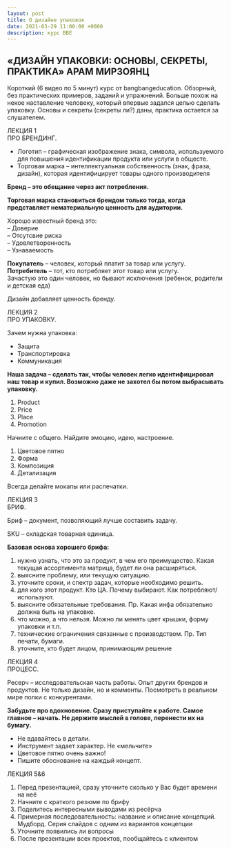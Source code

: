 ```yaml
---
layout: post
title: О дизайне упаковок
date: 2021-03-29 11:00:00 +0000
description: курс BBE
---
```


## <span class="mark">«ДИЗАЙН УПАКОВКИ: ОСНОВЫ, СЕКРЕТЫ, ПРАКТИКА» АРАМ МИРЗОЯНЦ</span>

Короткий (6 видео по 5 минут) курс от bangbangeducation. Обзорный, без практических примеров, заданий и упражнений. Больше похож на некое наставление человеку, который впервые задался целью сделать упаковку. Основы и секреты (секреты ли?) даны, практика остается за слушателем. 

ЛЕКЦИЯ 1  
ПРО БРЕНДИНГ.

* Логотип – графическая изображение знака, символа, используемого для повышения идентификации продукта или услуги в общесте. 
* Торговая марка – интеллектуальная собственность (знак, фраза, дизайн), которая идентифицирует товары одного производителя

**Бренд – это обещание через акт потребления.**

**Торговая марка становиться брендом только тогда, когда представляет нематериальную ценность для аудитории.**

Хорошо известный бренд это:  
– Доверие  
– Отсутсвие риска  
– Удовлетворенность  
– Узнаваемость  


**Покупатель** – человек, который платит за товар или услугу.  
**Потребитель** – тот, кто потребляет этот товар или услугу.  
Зачастую это один человек, но бывают исключения (ребенок, родители и детская еда)

Дизайн добавляет ценность бренду.

ЛЕКЦИЯ 2  
ПРО УПАКОВКУ.

Зачем нужна упаковка:
* Защита
* Транспортировка
* Коммуникация

**Наша задача – сделать так, чтобы человек легко идентифицировал наш товар и купил. Возможно даже не захотел бы потом выбрасывать упаковку.**

1. Product
2. Price
3. Place
4. Promotion

Начните с общего. Найдите эмоцию, идею, настроение. 

1. Цветовое пятно
2. Форма
3. Композиция
4. Детализация 

Всегда делайте мокапы или распечатки.


ЛЕКЦИЯ 3  
БРИФ.

Бриф – документ, позволяющий лучше составить задачу.

SKU – складская товарная единица.

**Базовая основа хорошего брифа:**
1. нужно узнать, что это за продукт, в чем его преимущество. Какая текущая ассортимента матрица, будет ли она расширяться.
2. выясните проблему, или текущую ситуацию.
3. уточните сроки, и спектр задач, которые необходимо решить.
4. для кого этот продукт. Кто ЦА. Почему выбирают. Как потребляют/используют. 
5. выясните обязательные требования. Пр. Какая инфа обязательно должна быть на упаковке.
6. что можно, а что нельзя. Можно ли менять цвет крышки, форму упаковки и т.п.
7. технические ограничения связанные с производством. Пр. Тип печати, бумаги.
8. уточните, кто будет лицом, принимающим решение


ЛЕКЦИЯ 4  
ПРОЦЕСС.

Ресерч – исследовательская часть работы. Опыт других брендов и продуктов. Не только дизайн, но и комменты. Посмотреть в реальном мире полки с конкурентами.

**Забудьте про вдохновение. Сразу приступайте к работе. Самое главное – начать. Не держите мыслей в голове, перенести их на бумагу.**

* Не вдавайтесь в детали. 
* Инструмент задает характер. Не «мельчите»
* Цветовое пятно очень важно! 
* Пишите обоснование на каждый концепт. 


ЛЕКЦИЯ 5&6  

1. Перед презентацией, сразу уточните сколько у Вас будет времени на неё
3. Начните с краткого резюме по брифу
4. Поделитесь интересными выводами из ресёрча
5. Примерная последовательность: название и описание концепций. Мудборд. Серия слайдов с одним из вариантов концепции
6. Уточните появились ли вопросы
7. После презентации всех проектов, пообщайтесь с клиентом

